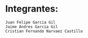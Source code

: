 # Integrantes:
	Juan Felipe Garcia Gil
	Jaime Andres Garcia Gil
	Cristian Fernando Narvaez Castillo
